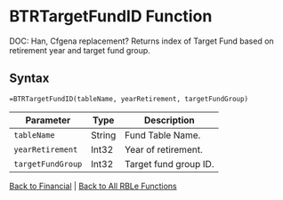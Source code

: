 # BTRTargetFundID Function

DOC: Han, Cfgena replacement?  Returns index of Target Fund based on retirement year and target fund group.

## Syntax

```excel
=BTRTargetFundID(tableName, yearRetirement, targetFundGroup)
```

Parameter | Type | Description
---|---|---
`tableName` | String | Fund Table Name.
`yearRetirement` | Int32 | Year of retirement.
`targetFundGroup` | Int32 | Target fund group ID.

[Back to Financial](RBLeFinancial.md) | [Back to All RBLe Functions](RBLe.md#function-documentation)